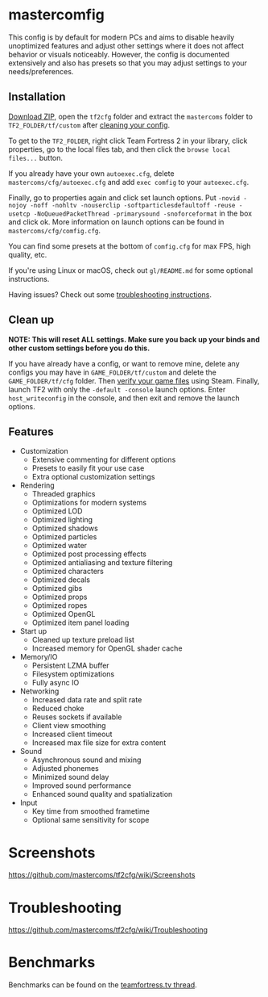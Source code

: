 # mastercomfig

This config is by default for modern PCs and aims to disable heavily unoptimized
features and adjust other settings where it does not affect behavior or visuals
noticeably. However, the config is documented extensively and also has presets
so that you may adjust settings to your needs/preferences.

## Installation

[Download ZIP](https://github.com/mastercoms/tf2cfg/archive/master.zip), open the `tf2cfg` folder and extract
the `mastercoms` folder to `TF2_FOLDER/tf/custom` after [cleaning your config](#clean-up).

To get to the `TF2_FOLDER`, right click Team Fortress 2 in your library, click
properties, go to the local files tab, and then click the `browse local files...`
button.

If you already have your own `autoexec.cfg`, delete `mastercoms/cfg/autoexec.cfg` and
add `exec comfig` to your `autoexec.cfg`.
 
Finally, go to properties again and click set launch options. 
Put `-novid -nojoy -noff -nohltv -nouserclip -softparticlesdefaultoff -reuse -usetcp -NoQueuedPacketThread -primarysound -snoforceformat` in
the box and click ok. More information on launch options can be found in
`mastercoms/cfg/comfig.cfg`.

You can find some presets at the bottom of `comfig.cfg` for max FPS, high quality, etc.

If you're using Linux or macOS, check out `gl/README.md` for some optional instructions.

Having issues? Check out some [troubleshooting instructions](https://github.com/mastercoms/tf2cfg/wiki/Troubleshooting).

## Clean up

**NOTE: This will reset ALL settings. Make sure you back up your binds and other
custom settings before you do this.**

If you have already have a config, or want to remove mine, delete any configs you
may have in `GAME_FOLDER/tf/custom` and delete the `GAME_FOLDER/tf/cfg` folder.
Then [verify your game files](https://support.steampowered.com/kb_article.php?ref=2037-QEUH-3335) using Steam. Finally, launch TF2 with only the `-default -console` launch options. Enter `host_writeconfig` in the console, and then exit and remove the launch options.

## Features

* Customization
  * Extensive commenting for different options
  * Presets to easily fit your use case
  * Extra optional customization settings
* Rendering
  * Threaded graphics
  * Optimizations for modern systems
  * Optimized LOD
  * Optimized lighting
  * Optimized shadows
  * Optimized particles
  * Optimized water
  * Optimized post processing effects
  * Optimized antialiasing and texture filtering
  * Optimized characters
  * Optimized decals
  * Optimized gibs
  * Optimized props
  * Optimized ropes
  * Optimized OpenGL
  * Optimized item panel loading
* Start up
  * Cleaned up texture preload list
  * Increased memory for OpenGL shader cache
* Memory/IO
  * Persistent LZMA buffer
  * Filesystem optimizations
  * Fully async IO
* Networking
  * Increased data rate and split rate
  * Reduced choke
  * Reuses sockets if available
  * Client view smoothing
  * Increased client timeout
  * Increased max file size for extra content
* Sound
  * Asynchronous sound and mixing
  * Adjusted phonemes
  * Minimized sound delay
  * Improved sound performance
  * Enhanced sound quality and spatialization
* Input
  * Key time from smoothed frametime
  * Optional same sensitivity for scope

# Screenshots

https://github.com/mastercoms/tf2cfg/wiki/Screenshots

# Troubleshooting

https://github.com/mastercoms/tf2cfg/wiki/Troubleshooting

# Benchmarks

Benchmarks can be found on the [teamfortress.tv thread](http://www.teamfortress.tv/42867/mastercomfig-fps-customization-config/).
